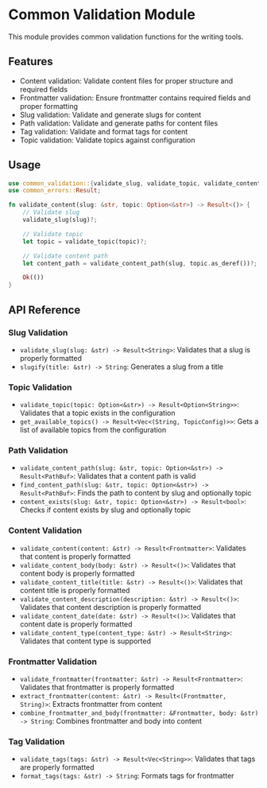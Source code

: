 # Common Validation Module

This module provides common validation functions for the writing tools.

## Features

- Content validation: Validate content files for proper structure and required fields
- Frontmatter validation: Ensure frontmatter contains required fields and proper formatting
- Slug validation: Validate and generate slugs for content
- Path validation: Validate and generate paths for content files
- Tag validation: Validate and format tags for content
- Topic validation: Validate topics against configuration

## Usage

```rust
use common_validation::{validate_slug, validate_topic, validate_content_path};
use common_errors::Result;

fn validate_content(slug: &str, topic: Option<&str>) -> Result<()> {
    // Validate slug
    validate_slug(slug)?;

    // Validate topic
    let topic = validate_topic(topic)?;

    // Validate content path
    let content_path = validate_content_path(slug, topic.as_deref())?;

    Ok(())
}
```

## API Reference

### Slug Validation

- `validate_slug(slug: &str) -> Result<String>`: Validates that a slug is properly formatted
- `slugify(title: &str) -> String`: Generates a slug from a title

### Topic Validation

- `validate_topic(topic: Option<&str>) -> Result<Option<String>>`: Validates that a topic exists in the configuration
- `get_available_topics() -> Result<Vec<(String, TopicConfig)>>`: Gets a list of available topics from the configuration

### Path Validation

- `validate_content_path(slug: &str, topic: Option<&str>) -> Result<PathBuf>`: Validates that a content path is valid
- `find_content_path(slug: &str, topic: Option<&str>) -> Result<PathBuf>`: Finds the path to content by slug and optionally topic
- `content_exists(slug: &str, topic: Option<&str>) -> Result<bool>`: Checks if content exists by slug and optionally topic

### Content Validation

- `validate_content(content: &str) -> Result<Frontmatter>`: Validates that content is properly formatted
- `validate_content_body(body: &str) -> Result<()>`: Validates that content body is properly formatted
- `validate_content_title(title: &str) -> Result<()>`: Validates that content title is properly formatted
- `validate_content_description(description: &str) -> Result<()>`: Validates that content description is properly formatted
- `validate_content_date(date: &str) -> Result<()>`: Validates that content date is properly formatted
- `validate_content_type(content_type: &str) -> Result<String>`: Validates that content type is supported

### Frontmatter Validation

- `validate_frontmatter(frontmatter: &str) -> Result<Frontmatter>`: Validates that frontmatter is properly formatted
- `extract_frontmatter(content: &str) -> Result<(Frontmatter, String)>`: Extracts frontmatter from content
- `combine_frontmatter_and_body(frontmatter: &Frontmatter, body: &str) -> String`: Combines frontmatter and body into content

### Tag Validation

- `validate_tags(tags: &str) -> Result<Vec<String>>`: Validates that tags are properly formatted
- `format_tags(tags: &str) -> String`: Formats tags for frontmatter
